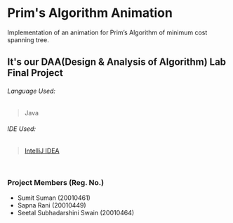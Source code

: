 # Prim's Algorithm Animation
Implementation of an animation for Prim’s Algorithm of minimum cost spanning tree.

## It's our DAA(Design & Analysis of Algorithm) Lab Final Project

###### Language Used:
> Java
###### IDE Used:
> [IntelliJ IDEA](https://www.jetbrains.com/idea/)

<br />






### Project Members (Reg. No.)
* Sumit Suman (20010461)
* Sapna Rani (20010449)
* Seetal Subhadarshini Swain (20010464)

